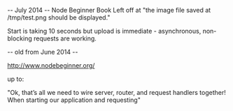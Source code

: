 
-- July 2014 -- 
Node Beginner Book
Left off at "the image file saved at /tmp/test.png should be displayed."

Start is taking 10 seconds but upload is immediate - asynchronous, non-blocking requests are working.

-- old from June 2014 --

http://www.nodebeginner.org/

up to:

"Ok, that’s all we need to wire server, router, and request handlers together! When starting our
application and requesting"